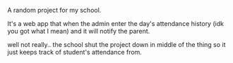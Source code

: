 A random project for my school.

It's a web app that when the admin enter the day's attendance history (idk you got what I mean) and it will notify the parent.

well not really.. the school shut the project down in middle of the thing so it just keeps track of student's attendance from.
